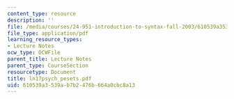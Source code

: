 ```yaml
---
content_type: resource
description: ''
file: /media/courses/24-951-introduction-to-syntax-fall-2003/610539a3539ab7b2476b664a0cbc8a13_ln17psych_pesets.pdf
file_type: application/pdf
learning_resource_types:
- Lecture Notes
ocw_type: OCWFile
parent_title: Lecture Notes
parent_type: CourseSection
resourcetype: Document
title: ln17psych_pesets.pdf
uid: 610539a3-539a-b7b2-476b-664a0cbc8a13
---
```

